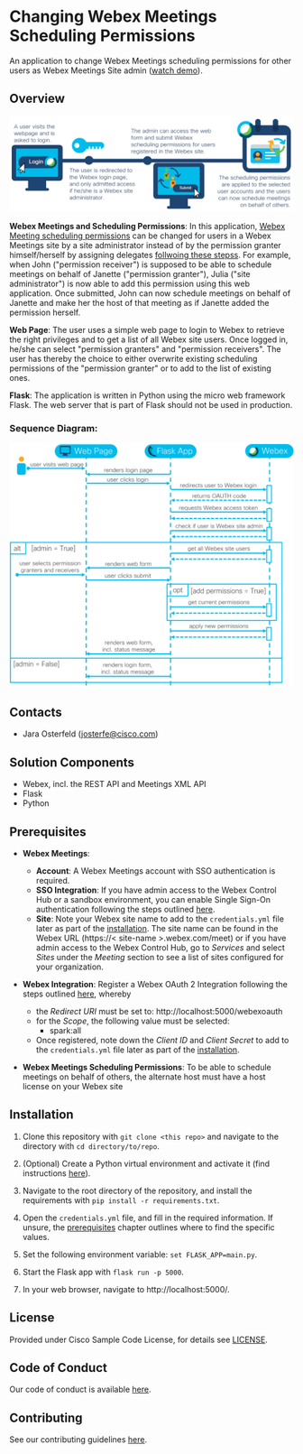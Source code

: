 # Changing Webex Meetings Scheduling Permissions

An application to change Webex Meetings scheduling permissions for other users as Webex Meetings Site admin ([watch demo](https://youtu.be/F9FQuZQDmog)).

## Overview
 
![High Level Workflow](IMAGES/highlevel_workflow.PNG)

**Webex Meetings and Scheduling Permissions**: In this application, [Webex Meeting scheduling permissions](https://help.webex.com/en-us/nub7z8c/Allow-Another-Host-to-Schedule-Meetings-or-Training-Sessions-on-Your-Behalf) can be changed for users in a Webex Meetings site by a site administrator instead of by the permission granter himself/herself by assigning delegates [follwoing these stepss](https://help.webex.com/en-us/nkyeiue/Allow-Someone-to-Schedule-Webex-Meetings-on-Your-Behalf-in-Microsoft-Outlook-for-Windows). For example, when John ("permission receiver") is supposed to be able to schedule meetings on behalf of Janette ("permission granter"), Julia ("site administrator") is now able to add this permission using this web application. Once submitted, John can now schedule meetings on behalf of Janette and make her the host of that meeting as if Janette added the permission herself. 

**Web Page**: The user uses a simple web page to login to Webex to retrieve the right privileges and to get a list of all Webex site users. Once logged in, he/she can select "permission granters" and "permission receivers". The user has thereby the choice to either overwrite existing scheduling permissions of the "permission granter" or to add to the list of existing ones. 

**Flask**: The application is written in Python using the micro web framework Flask. The web server that is part of Flask should not be used in production. 

### Sequence Diagram:
![Sequence Diagram](IMAGES/sequence_diagramme.PNG)



## Contacts
* Jara Osterfeld (josterfe@cisco.com)



## Solution Components
* Webex, incl. the REST API and Meetings XML API
* Flask
* Python



## Prerequisites
- **Webex Meetings**: 
   - **Account**: A Webex Meetings account with SSO authentication is required.
   - **SSO Integration**: If you have admin access to the Webex Control Hub or a sandbox environment, you can enable Single Sign-On authentication following the steps outlined [here](https://help.webex.com/en-us/lfu88u/Single-Sign-On-Integration-in-Cisco-Webex-Control-Hub).
   - **Site**: Note your Webex site name to add to the `credentials.yml` file later as part of the [installation](#Installation). The site name can be found in the Webex URL (https://< site-name >.webex.com/meet) or if you have admin access to the Webex Control Hub, go to *Services* and select *Sites* under the *Meeting* section to see a list of sites configured for your organization.

- **Webex Integration**: Register a Webex OAuth 2 Integration following the steps outlined [here](https://developer.webex.com/docs/integrations), whereby
    - the *Redirect URI* must be set to: http://localhost:5000/webexoauth
    - for the *Scope*, the following value must be selected:
        - spark:all
   - Once registered, note down the *Client ID* and *Client Secret* to add to the `credentials.yml` file later as part of the [installation](#Installation).

- **Webex Meetings Scheduling Permissions**: To be able to schedule meetings on behalf of others, the alternate host must have a host license on your Webex site

## Installation

1. Clone this repository with `git clone <this repo>` and navigate to the directory with `cd directory/to/repo`.

2. (Optional) Create a Python virtual environment and activate it (find instructions [here](https://docs.python.org/3/tutorial/venv.html)).

3. Navigate to the root directory of the repository, and install the requirements with `pip install -r requirements.txt`.

4. Open the `credentials.yml` file, and fill in the required information. If unsure, the [prerequisites](#Prerequisites) chapter outlines where to find the specific values.

5. Set the following environment variable: `set FLASK_APP=main.py`.

6. Start the Flask app with `flask run -p 5000`.

7. In your web browser, navigate to http://localhost:5000/. 



## License
Provided under Cisco Sample Code License, for details see [LICENSE](./LICENSE).



## Code of Conduct
Our code of conduct is available [here](./CODE_OF_CONDUCT.md).



## Contributing
See our contributing guidelines [here](./CONTRIBUTING.md).